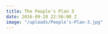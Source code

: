 ```yaml
---
title: The People's Plan 3
date: 2016-09-28 22:56:00 Z
image: "/uploads/People's-Plan-3.jpg"
---
```


